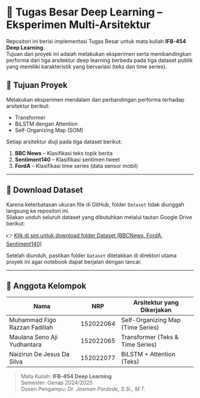 # 🧠 Tugas Besar Deep Learning – Eksperimen Multi-Arsitektur

Repositori ini berisi implementasi Tugas Besar untuk mata kuliah **IFB-454 Deep Learning**.  
Tujuan dari proyek ini adalah melakukan eksperimen serta membandingkan performa dari tiga arsitektur deep learning berbeda pada tiga dataset publik yang memiliki karakteristik yang bervariasi (teks dan time series).

## 🎯 Tujuan Proyek

Melakukan eksperimen mendalam dan perbandingan performa terhadap arsitektur berikut:
- Transformer
- BiLSTM dengan Attention
- Self-Organizing Map (SOM)

Setiap arsitektur diuji pada tiga dataset berikut:
1. **BBC News** – Klasifikasi teks topik berita
2. **Sentiment140** – Klasifikasi sentimen tweet
3. **FordA** – Klasifikasi time series (data sensor mobil)

---

## 🔗 Download Dataset

Karena keterbatasan ukuran file di GitHub, folder `Dataset` tidak diunggah langsung ke repositori ini.  
Silakan unduh seluruh dataset yang dibutuhkan melalui tautan Google Drive berikut:

👉 [Klik di sini untuk download folder Dataset (BBCNews, FordA, Sentiment140)](https://drive.google.com/drive/folders/1m90935ogflKjd09EW52Ix1BasP6bmL3Q?usp=sharing)

Setelah diunduh, pastikan folder `Dataset` diletakkan di direktori utama proyek ini agar notebook dapat berjalan dengan lancar.

---

## 👥 Anggota Kelompok

| Nama                           | NRP         | Arsitektur yang Dikerjakan             |
|--------------------------------|-------------|----------------------------------------|
| Muhammad Figo Razzan Fadillah  | 152022064   | Self-Organizing Map (Time Series)      |
| Maulana Seno Aji Yudhantara    | 152022065   | Transformer (Teks & Time Series)       |
| Naizirun De Jesus Da Silva     | 152022077   | BiLSTM + Attention (Teks)              |

> Mata Kuliah: **IFB-454 Deep Learning**  
> Semester: Genap 2024/2025  
> Dosen Pengampu: *Dr. Jasman Pardede, S.Si., M.T.*
